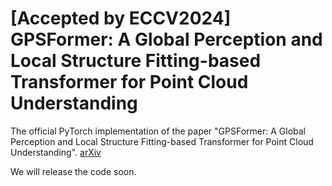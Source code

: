 # [Accepted by ECCV2024] GPSFormer: A Global Perception and Local Structure Fitting-based Transformer for Point Cloud Understanding
The official PyTorch implementation of the paper "GPSFormer: A Global Perception and Local Structure Fitting-based Transformer for Point Cloud Understanding". 
[arXiv]([https://img.shields.io/badge/PyTorch->=1.7-blue.svg](https://arxiv.org/abs/2407.13519))

We will release the code soon.

